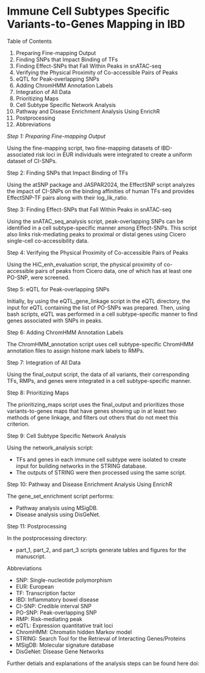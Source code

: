 # Immune Cell Subtypes Specific Variants-to-Genes Mapping in IBD

Table of Contents 

1. Preparing Fine-mapping Output
2. Finding SNPs that Impact Binding of TFs
3. Finding Effect-SNPs that Fall Within Peaks in snATAC-seq
4. Verifying the Physical Proximity of Co-accessible Pairs of Peaks
5. eQTL for Peak-overlapping SNPs
6. Adding ChromHMM Annotation Labels
7. Integration of All Data
8. Prioritizing Maps
9. Cell Subtype Specific Network Analysis
10. Pathway and Disease Enrichment Analysis Using EnrichR
11. Postprocessing
12. Abbreviations


*Step 1: Preparing Fine-mapping Output*

Using the fine-mapping script, two fine-mapping datasets of IBD-associated risk loci in EUR individuals were integrated to create a uniform dataset of CI-SNPs.


Step 2: Finding SNPs that Impact Binding of TFs

Using the atSNP package and JASPAR2024, the EffectSNP script analyzes the impact of CI-SNPs on the binding affinities of human TFs and provides EffectSNP-TF pairs along with their log_lik_ratio.


Step 3: Finding Effect-SNPs that Fall Within Peaks in snATAC-seq

Using the snATAC_seq_analysis script, peak-overlapping SNPs can be identified in a cell subtype-specific manner among Effect-SNPs. This script also links risk-mediating peaks to proximal or distal genes using Cicero single-cell co-accessibility data.


Step 4: Verifying the Physical Proximity of Co-accessible Pairs of Peaks

Using the HiC_enh_evaluation script, the physical proximity of co-accessible pairs of peaks from Cicero data, one of which has at least one PO-SNP, were screened.


Step 5: eQTL for Peak-overlapping SNPs

Initially, by using the eQTL_gene_linkage script in the eQTL directory, the input for eQTL containing the list of PO-SNPs was prepared.
Then, using bash scripts, eQTL was performed in a cell subtype-specific manner to find genes associated with SNPs in peaks.


Step 6: Adding ChromHMM Annotation Labels

The ChromHMM_annotation script uses cell subtype-specific ChromHMM annotation files to assign histone mark labels to RMPs.


Step 7: Integration of All Data

Using the final_output script, the data of all variants, their corresponding TFs, RMPs, and genes were integrated in a cell subtype-specific manner.


Step 8: Prioritizing Maps

The prioritizing_maps script uses the final_output and prioritizes those variants-to-genes maps that have genes showing up in at least two methods of gene linkage, and filters out others that do not meet this criterion.


Step 9: Cell Subtype Specific Network Analysis

Using the network_analysis script:
- TFs and genes in each immune cell subtype were isolated to create input for building networks in the STRING database.
- The outputs of STRING were then processed using the same script.


Step 10: Pathway and Disease Enrichment Analysis Using EnrichR

The gene_set_enrichment script performs:
- Pathway analysis using MSigDB.
- Disease analysis using DisGeNet.


Step 11: Postprocessing

In the postprocessing directory:
- part_1, part_2, and part_3 scripts generate tables and figures for the manuscript.


Abbreviations
- SNP: Single-nucleotide polymorphism
- EUR: European
- TF: Transcription factor
- IBD: Inflammatory bowel disease
- CI-SNP: Credible interval SNP
- PO-SNP: Peak-overlapping SNP
- RMP: Risk-mediating peak
- eQTL: Expression quantitative trait loci
- ChromHMM: Chromatin hidden Markov model
- STRING: Search Tool for the Retrieval of Interacting Genes/Proteins
- MSigDB: Molecular signature database
- DisGeNet: Disease Gene Networks


Further detials and explanations of the analysis steps can be found here doi:
